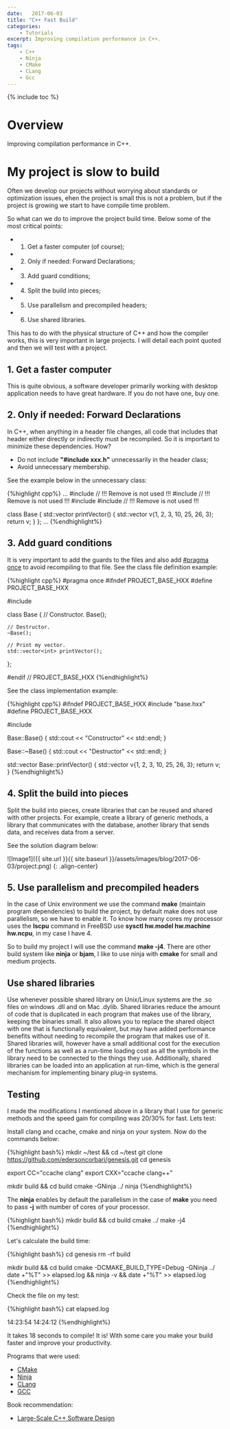 ```yaml
---
date:   2017-06-03
title: "C++ Fast Build"
categories: 
    - Tutorials
excerpt: Improving compilation performance in C++.
tags: 
    - C++
    - Ninja
    - CMake
    - CLang
    - Gcc
---
```


{% include toc %}

# Overview

Improving compilation performance in C++.

# My project is slow to build

Often we develop our projects without worrying about standards or optimization issues, ehen the project is small this is 
not a problem, but if the project is growing we start to have compile time problem.

So what can we do to improve the project build time. Below some of the most critical points:

* 1. Get a faster computer (of course);
* 2. Only if needed: Forward Declarations;
* 3. Add guard conditions;
* 4. Split the build into pieces;
* 5. Use parallelism and precompiled headers;
* 6. Use shared libraries.

This has to do with the physical structure of C++ and how the compiler works, this is very important in large projects.
I will detail each point quoted and then we will test with a project.

## 1. Get a faster computer

This is quite obvious, a software developer primarily working with desktop application needs to have great hardware.
If you do not have one, buy one.

## 2. Only if needed: Forward Declarations

In C++, when anything in a header file changes, all code that includes that header either directly or indirectly 
must be recompiled. So it is important to minimize these dependencies. How?


* Do not include **"#include xxx.h"** unnecessarily in the header class;
* Avoid unnecessary membership.

See the example below in the unnecessary class:

{%highlight cpp%}
...
#include <iostream>  // !!! Remove is not used !!!
#include <ostream>   // !!! Remove is not used !!!
#include <vector> 
#include <algorithm> // !!! Remove is not used !!!

class Base
{
    std::vector<int> printVector()
    {
        std::vector<int> v{1, 2, 3, 10, 25, 26, 3};
        return v;
    }
};
...
{%endhighlight%}

## 3. Add guard conditions

It is very important to add the guards to the files and also add [#pragma once](https://en.wikipedia.org/wiki/Pragma_once) to 
avoid recompiling to that file. See the class file definition example:

{%highlight cpp%}
#pragma once
#ifndef PROJECT_BASE_HXX
#define PROJECT_BASE_HXX

#include <vector> 

class Base
{
    // Constructor.
    Base();

    // Destructor.
    ~Base();

    // Print my vector.
    std::vector<int> printVector();
};

#endif // PROJECT_BASE_HXX
{%endhighlight%}

See the class implementation example:

{%highlight cpp%}
#ifndef PROJECT_BASE_HXX
#include "base.hxx" 
#define PROJECT_BASE_HXX

#include <iostream>

Base::Base()
{
    std::cout << "Constructor" << std::endl; 
}

Base::~Base()
{
    std::cout << "Destructor" << std::endl; 
}

std::vector<int> Base::printVector()
{
    std::vector<int> v{1, 2, 3, 10, 25, 26, 3};
    return v;
}
{%endhighlight%}

## 4. Split the build into pieces

Split the build into pieces, create libraries that can be reused and shared with other projects.
For example, create a library of generic methods, a library that communicates with the database, 
another library that sends data, and receives data from a server.

See the solution diagram below:

![Image1]({{ site.url }}{{ site.baseurl }}/assets/images/blog/2017-06-03/project.png)
{: .align-center}

## 5. Use parallelism and precompiled headers

In the case of Unix environment we use the command **make** (maintain program dependencies) to build 
the project, by default make does not use parallelism, so we have to enable it. To know how many cores my 
processor uses the **lscpu** command in FreeBSD use **sysctl hw.model hw.machine hw.ncpu**, in my 
case I have 4.

So to build my project I will use the command **make -j4**. There are other build system like **ninja** or **bjam**, 
I like to use ninja with **cmake** for small and medium projects. 

## Use shared libraries

Use whenever possible shared library on Unix/Linux systems are the .so files on windows .dll and on Mac .dylib.
Shared libraries reduce the amount of code that is duplicated in each program that makes use of the library, 
keeping the binaries small. It also allows you to replace the shared object with one that is functionally equivalent, 
but may have added performance benefits without needing to recompile the program that makes use of it. Shared libraries will, 
however have a small additional cost for the execution of the functions as well as a run-time loading cost as all the 
symbols in the library need to be connected to the things they use. Additionally, shared libraries can be loaded into 
an application at run-time, which is the general mechanism for implementing binary plug-in systems.

## Testing

I made the modifications I mentioned above in a library that I use for generic methods and the speed gain for compiling 
was 20/30% for fast. Lets test:

Install clang and ccache, cmake and ninja on your system. Now do the commands below:

{%highlight bash%}
mkdir ~/test && cd ~/test
git clone https://github.com/edersoncorbari/genesis.git
cd genesis

export CC="ccache clang"
export CXX="ccache clang++"

mkdir build && cd build
cmake -GNinja ../
ninja
{%endhighlight%}

The **ninja** enables by default the parallelism in the case of **make** you need to pass **-j** with number of cores 
of your processor.

{%highlight bash%}
mkdir build && cd build
cmake ../
make -j4
{%endhighlight%}

Let's calculate the build time:

{%highlight bash%}
cd genesis
rm -rf build

mkdir build && cd build
cmake -DCMAKE_BUILD_TYPE=Debug -GNinja ../
date +"%T" >> elapsed.log && ninja -v && date +"%T" >> elapsed.log
{%endhighlight%}

Check the file on my test:

{%highlight bash%}
cat elapsed.log

14:23:54
14:24:12
{%endhighlight%}

It takes 18 seconds to compile! It is! With some care you make your build faster and improve 
your productivity.

Programs that were used:

* [CMake](https://cmake.org/)
* [Ninja](https://ninja-build.org/)
* [CLang](https://clang.llvm.org/)
* [GCC](https://gcc.gnu.org/)

Book recommendation:

* [Large-Scale C++ Software Design](https://www.amazon.com/exec/obidos/ASIN/0201633620/ref=nosim/gamesfromwith-20)

